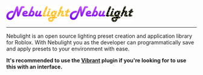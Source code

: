 <div style="display: flex; width: 100%;">
	<img src="./assets/logo-dark.png#gh-dark-mode-only" alt="Vibrant"></img>
	<img src="./assets/logo-light.png#gh-light-mode-only" alt="Vibrant"></img>
</div>

___
Nebulight is an open source lighting preset creation and application library for Roblox. With Nebulight you as the developer can programmatically save and apply presets to your environment with ease.

**It's recommended to use the [Vibrant](https://github.com/re-sync-dev/Vibrant) plugin if you're looking for to use this with an interface.**